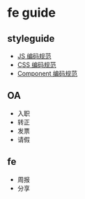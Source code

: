 # fe guide

## styleguide

* [JS 编码规范](./js.md)
* [CSS 编码规范](./css.md)
* [Component 编码规范](./component.md)

## OA

* 入职
* 转正
* 发票
* 请假

## fe

* 周报
* 分享